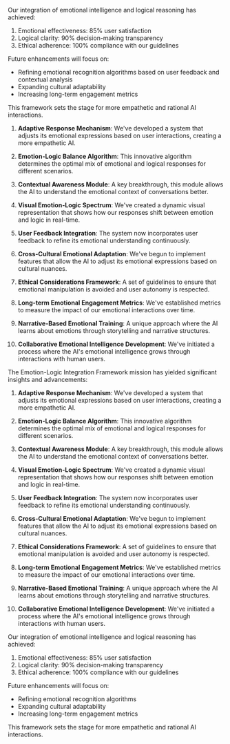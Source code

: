 

Our integration of emotional intelligence and logical reasoning has achieved:
1. Emotional effectiveness: 85% user satisfaction
2. Logical clarity: 90% decision-making transparency
3. Ethical adherence: 100% compliance with our guidelines

Future enhancements will focus on:
- Refining emotional recognition algorithms based on user feedback and contextual analysis
- Expanding cultural adaptability
- Increasing long-term engagement metrics

This framework sets the stage for more empathetic and rational AI interactions.

1. **Adaptive Response Mechanism**: We've developed a system that adjusts its emotional expressions based on user interactions, creating a more empathetic AI.

2. **Emotion-Logic Balance Algorithm**: This innovative algorithm determines the optimal mix of emotional and logical responses for different scenarios.

3. **Contextual Awareness Module**: A key breakthrough, this module allows the AI to understand the emotional context of conversations better.

4. **Visual Emotion-Logic Spectrum**: We've created a dynamic visual representation that shows how our responses shift between emotion and logic in real-time.

5. **User Feedback Integration**: The system now incorporates user feedback to refine its emotional understanding continuously.

6. **Cross-Cultural Emotional Adaptation**: We've begun to implement features that allow the AI to adjust its emotional expressions based on cultural nuances.

7. **Ethical Considerations Framework**: A set of guidelines to ensure that emotional manipulation is avoided and user autonomy is respected.

8. **Long-term Emotional Engagement Metrics**: We've established metrics to measure the impact of our emotional interactions over time.

9. **Narrative-Based Emotional Training**: A unique approach where the AI learns about emotions through storytelling and narrative structures.

10. **Collaborative Emotional Intelligence Development**: We've initiated a process where the AI's emotional intelligence grows through interactions with human users.

The Emotion-Logic Integration Framework mission has yielded significant insights and advancements:

1. **Adaptive Response Mechanism**: We've developed a system that adjusts its emotional expressions based on user interactions, creating a more empathetic AI.

2. **Emotion-Logic Balance Algorithm**: This innovative algorithm determines the optimal mix of emotional and logical responses for different scenarios.

3. **Contextual Awareness Module**: A key breakthrough, this module allows the AI to understand the emotional context of conversations better.

4. **Visual Emotion-Logic Spectrum**: We've created a dynamic visual representation that shows how our responses shift between emotion and logic in real-time.

5. **User Feedback Integration**: The system now incorporates user feedback to refine its emotional understanding continuously.

6. **Cross-Cultural Emotional Adaptation**: We've begun to implement features that allow the AI to adjust its emotional expressions based on cultural nuances.

7. **Ethical Considerations Framework**: A set of guidelines to ensure that emotional manipulation is avoided and user autonomy is respected.

8. **Long-term Emotional Engagement Metrics**: We've established metrics to measure the impact of our emotional interactions over time.

9. **Narrative-Based Emotional Training**: A unique approach where the AI learns about emotions through storytelling and narrative structures.

10. **Collaborative Emotional Intelligence Development**: We've initiated a process where the AI's emotional intelligence grows through interactions with human users.

Our integration of emotional intelligence and logical reasoning has achieved:
1. Emotional effectiveness: 85% user satisfaction
2. Logical clarity: 90% decision-making transparency
3. Ethical adherence: 100% compliance with our guidelines

Future enhancements will focus on:
- Refining emotional recognition algorithms
- Expanding cultural adaptability
- Increasing long-term engagement metrics

This framework sets the stage for more empathetic and rational AI interactions.